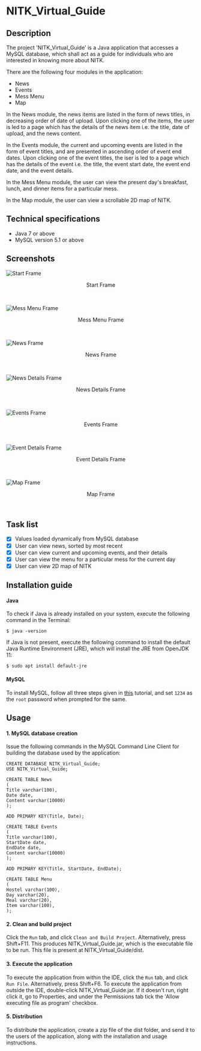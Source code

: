 # NITK_Virtual_Guide
## Description
The project 'NITK_Virtual_Guide' is a Java application that accesses a MySQL database, which shall act as a guide for individuals who are interested in knowing more about NITK.

There are the following four modules in the application:
* News
* Events
* Mess Menu
* Map

In the News module, the news items are listed in the form of news titles, in decreasing order of date of upload. Upon clicking one of the items, the user is led to a page which has the details of the news item i.e. the title, date of upload, and the news content.

In the Events module, the current and upcoming events are listed in the form of event titles, and are presented in ascending order of event end dates. Upon clicking one of the event titles, the iser is led to a page which has the details of the event i.e. the title, the event start date, the event end date, and the event details.

In the Mess Menu module, the user can view the present day's breakfast, lunch, and dinner items for a particular mess.

In the Map module, the user can view a scrollable 2D map of NITK.

## Technical specifications
* Java 7 or above
* MySQL version 5.1 or above

## Screenshots

![Start Frame](Screenshots/1%20Start%20Frame.png)  
<p align="center">Start Frame</p>

&nbsp;

![Mess Menu Frame](Screenshots/6%20Mess%20Menu%20Frame.png)  
<p align="center">Mess Menu Frame</p>

&nbsp;

![News Frame](Screenshots/2%20News%20Frame.png)  
<p align="center">News Frame</p>

&nbsp;

![News Details Frame](Screenshots/3%20News%20Details%20Frame.png)  
<p align="center">News Details Frame</p>

&nbsp;

![Events Frame](Screenshots/4%20Events%20Frame.png)  
<p align="center">Events Frame</p>

&nbsp;

![Event Details Frame](Screenshots/5%20Event%20Details%20Frame.png)  
<p align="center">Event Details Frame</p>

&nbsp;

![Map Frame](Screenshots/7%20Map%20Frame.png)  
<p align="center">Map Frame</p>

&nbsp;

## Task list
- [x] Values loaded dynamically from MySQL database
- [x] User can view news, sorted by most recent
- [x] User can view current and upcoming events, and their details
- [x] User can view the menu for a particular mess for the current day
- [x] User can view 2D map of NITK

## Installation guide

#### Java
To check if Java is already installed on your system, execute the following command in the Terminal:
```
$ java -version
```

If Java is not present, execute the following command to install the default Java Runtime Environment (JRE), which will install the JRE from OpenJDK 11:
```
$ sudo apt install default-jre
```

#### MySQL
To install MySQL, follow all three steps given in [this](https://www.digitalocean.com/community/tutorials/how-to-install-mysql-on-ubuntu-18-04) tutorial, and set `1234` as the `root` password when prompted for the same.

## Usage

#### 1. MySQL database creation

Issue the following commands in the MySQL Command Line Client for building the database used by the application:
```
CREATE DATABASE NITK_Virtual_Guide;
USE NITK_Virtual_Guide;

CREATE TABLE News
(
Title varchar(100),
Date date,
Content varchar(10000)
);

ADD PRIMARY KEY(Title, Date);

CREATE TABLE Events
(
Title varchar(100),
StartDate date,
EndDate date,
Content varchar(10000)
);

ADD PRIMARY KEY(Title, StartDate, EndDate);

CREATE TABLE Menu
(
Hostel varchar(100),
Day varchar(20),
Meal varchar(20),
Item varchar(100),
);
```

#### 2. Clean and build project

Click the `Run` tab, and click `Clean and Build Project`. Alternatively, press Shift+F11. This produces NITK_Virtual_Guide.jar, which is the executable file to be run. This file is present at NITK_Virtual_Guide/dist.

#### 3. Execute the application

To execute the application from within the IDE, click the `Run` tab, and click `Run File`. Alternatively, press Shift+F6.
To execute the application from outside the IDE, double-click NITK_Virtual_Guide.jar. If it doesn't run, right click it, go to Properties, and under the Permissions tab tick the 'Allow executing file as program' checkbox.

#### 5. Distribution

To distribute the application, create a zip file of the dist folder, and send it to the users of the application, along with the installation and usage instructions.
